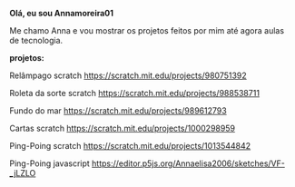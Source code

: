 **Olá, eu sou Annamoreira01**

Me chamo Anna e vou mostrar os projetos feitos por mim até agora aulas de tecnologia.

**projetos:**

Relâmpago scratch https://scratch.mit.edu/projects/980751392

Roleta da sorte scratch https://scratch.mit.edu/projects/988538711

Fundo do mar https://scratch.mit.edu/projects/989612793

Cartas scratch https://scratch.mit.edu/projects/1000298959

Ping-Poing scratch https://scratch.mit.edu/projects/1013544842

Ping-Poing javascript https://editor.p5js.org/Annaelisa2006/sketches/VF-_jLZLO

